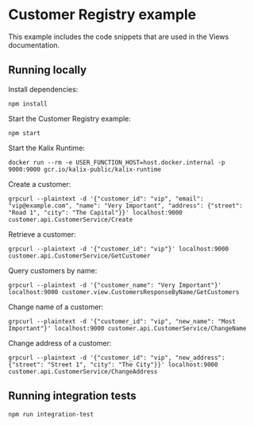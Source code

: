 # Customer Registry example

This example includes the code snippets that are used in the Views documentation.

## Running locally

Install dependencies:

```
npm install
```

Start the Customer Registry example:

```shell
npm start
```

Start the Kalix Runtime:

```shell
docker run --rm -e USER_FUNCTION_HOST=host.docker.internal -p 9000:9000 gcr.io/kalix-public/kalix-runtime
```

Create a customer:

```shell
grpcurl --plaintext -d '{"customer_id": "vip", "email": "vip@example.com", "name": "Very Important", "address": {"street": "Road 1", "city": "The Capital"}}' localhost:9000  customer.api.CustomerService/Create
```

Retrieve a customer:

```shell
grpcurl --plaintext -d '{"customer_id": "vip"}' localhost:9000  customer.api.CustomerService/GetCustomer
```

Query customers by name:

```shell
grpcurl --plaintext -d '{"customer_name": "Very Important"}' localhost:9000 customer.view.CustomersResponseByName/GetCustomers
```

Change name of a customer:

```shell
grpcurl --plaintext -d '{"customer_id": "vip", "new_name": "Most Important"}' localhost:9000 customer.api.CustomerService/ChangeName
```

Change address of a customer:

```shell
grpcurl --plaintext -d '{"customer_id": "vip", "new_address": {"street": "Street 1", "city": "The City"}}' localhost:9000 customer.api.CustomerService/ChangeAddress
```

## Running integration tests

```shell
npm run integration-test
```
